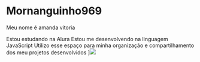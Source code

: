 # Mornanguinho969
Meu nome é amanda vitoria

Estou estudando na Alura
Estou me desenvolvendo na linguagem JavaScript
Utilizo esse espaço para minha organização e compartilhamento dos meu projetos desenvolvidos
]![](https://www.nicelembrancinhas.com.br/moranguinho-teen-1-a-10un)
